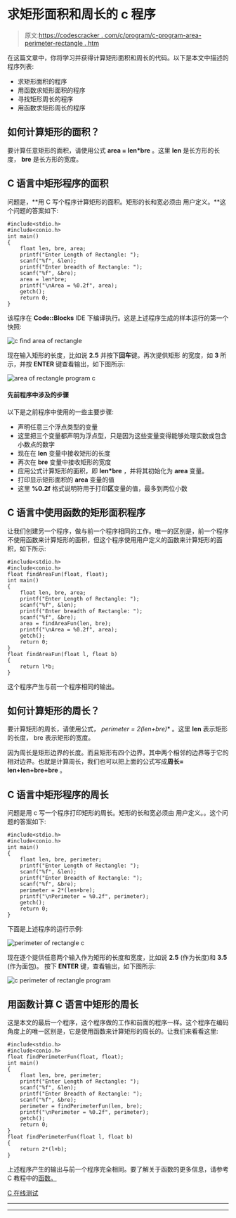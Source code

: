 # 求矩形面积和周长的 c 程序

> 原文:[https://codescracker . com/c/program/c-program-area-perimeter-rectangle . htm](https://codescracker.com/c/program/c-program-area-perimeter-rectangle.htm)

在这篇文章中，你将学习并获得计算矩形面积和周长的代码。以下是本文中描述的程序列表:

*   求矩形面积的程序
*   用函数求矩形面积的程序
*   寻找矩形周长的程序
*   用函数求矩形周长的程序

## 如何计算矩形的面积？

要计算任意矩形的面积，请使用公式 **area = len*bre** 。这里 **len** 是长方形的长度， **bre** 是长方形的宽度。

## C 语言中矩形程序的面积

问题是，**用 C 写个程序计算矩形的面积。矩形的长和宽必须由 用户定义。**这个问题的答案如下:

```
#include<stdio.h>
#include<conio.h>
int main()
{
    float len, bre, area;
    printf("Enter Length of Rectangle: ");
    scanf("%f", &len);
    printf("Enter breadth of Rectangle: ");
    scanf("%f", &bre);
    area = len*bre;
    printf("\nArea = %0.2f", area);
    getch();
    return 0;
}
```

该程序在 **Code::Blocks** IDE 下编译执行。这是上述程序生成的样本运行的第一个快照:

![c find area of rectangle](../Images/941b053f7a378050fdc61d9342c9135d.png)

现在输入矩形的长度，比如说 **2.5** 并按下**回车**键。再次提供矩形 的宽度，如 **3** 所示，并按 **ENTER** 键查看输出，如下图所示:

![area of rectangle program c](../Images/5e5ee227dede9b3e7d2be9c6ee0e851b.png)

#### 先前程序中涉及的步骤

以下是之前程序中使用的一些主要步骤:

*   声明任意三个浮点类型的变量
*   这里把三个变量都声明为浮点型，只是因为这些变量变得能够处理实数或包含小数点的数字
*   现在在 **len** 变量中接收矩形的长度
*   再次在 **bre** 变量中接收矩形的宽度
*   应用公式计算矩形的面积，即 **len*bre** ，并将其初始化为 **area** 变量。
*   打印显示矩形面积的 **area** 变量的值
*   这里 **%0.2f** 格式说明符用于打印**区**变量的值，最多到两位小数

## C 语言中使用函数的矩形面积程序

让我们创建另一个程序，做与前一个程序相同的工作。唯一的区别是，前一个程序不使用函数来计算矩形的面积，但这个程序使用用户定义的函数来计算矩形的面积，如下所示:

```
#include<stdio.h>
#include<conio.h>
float findAreaFun(float, float);
int main()
{
    float len, bre, area;
    printf("Enter Length of Rectangle: ");
    scanf("%f", &len);
    printf("Enter breadth of Rectangle: ");
    scanf("%f", &bre);
    area = findAreaFun(len, bre);
    printf("\nArea = %0.2f", area);
    getch();
    return 0;
}
float findAreaFun(float l, float b)
{
    return l*b;
}
```

这个程序产生与前一个程序相同的输出。

## 如何计算矩形的周长？

要计算矩形的周长，请使用公式， **perimeter = 2*(len+bre)** 。这里 **len** 表示矩形的长度， bre 表示矩形的宽度。

因为周长是矩形边界的长度。而且矩形有四个边界，其中两个相邻的边界等于它的相对边界。也就是计算周长，我们也可以把上面的公式写成**周长= len+len+bre+bre** 。

## C 语言中矩形程序的周长

问题是用 c 写一个程序打印矩形的周长。矩形的长和宽必须由 用户定义。。这个问题的答案如下:

```
#include<stdio.h>
#include<conio.h>
int main()
{
    float len, bre, perimeter;
    printf("Enter Length of Rectangle: ");
    scanf("%f", &len);
    printf("Enter Breadth of Rectangle: ");
    scanf("%f", &bre);
    perimeter = 2*(len+bre);
    printf("\nPerimeter = %0.2f", perimeter);
    getch();
    return 0;
}
```

下面是上述程序的运行示例:

![perimeter of rectangle c](../Images/fe75e6cde7501a38855049d86134073e.png)

现在逐个提供任意两个输入作为矩形的长度和宽度，比如说 **2.5** (作为长度)和 **3.5** (作为面包)。 按下 **ENTER** 键，查看输出，如下图所示:

![c perimeter of rectangle program](../Images/82227a98301986c0fdc860c78287fdca.png)

## 用函数计算 C 语言中矩形的周长

这是本文的最后一个程序，这个程序做的工作和前面的程序一样。这个程序在编码角度上的唯一区别是，它是使用函数来计算矩形的周长的。让我们来看看这里:

```
#include<stdio.h>
#include<conio.h>
float findPerimeterFun(float, float);
int main()
{
    float len, bre, perimeter;
    printf("Enter Length of Rectangle: ");
    scanf("%f", &len);
    printf("Enter Breadth of Rectangle: ");
    scanf("%f", &bre);
    perimeter = findPerimeterFun(len, bre);
    printf("\nPerimeter = %0.2f", perimeter);
    getch();
    return 0;
}
float findPerimeterFun(float l, float b)
{
    return 2*(l+b);
}
```

上述程序产生的输出与前一个程序完全相同。要了解关于函数的更多信息，请参考 C 教程中的[函数。](/c/c-functions.htm)

[C 在线测试](/exam/showtest.php?subid=2)

* * *

* * *